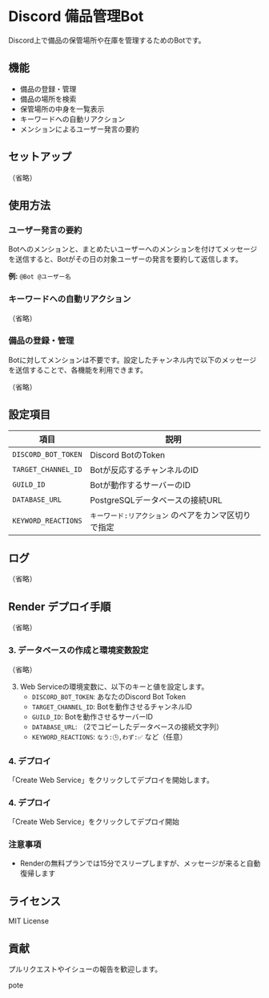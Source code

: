 # Discord 備品管理Bot

Discord上で備品の保管場所や在庫を管理するためのBotです。

## 機能

- 備品の登録・管理
- 備品の場所を検索
- 保管場所の中身を一覧表示
- キーワードへの自動リアクション
- メンションによるユーザー発言の要約

## セットアップ

（省略）

## 使用方法

### ユーザー発言の要約

Botへのメンションと、まとめたいユーザーへのメンションを付けてメッセージを送信すると、Botがその日の対象ユーザーの発言を要約して返信します。

**例:** `@Bot @ユーザー名`

### キーワードへの自動リアクション

（省略）

### 備品の登録・管理

Botに対してメンションは不要です。設定したチャンネル内で以下のメッセージを送信することで、各機能を利用できます。

（省略）

## 設定項目

| 項目 | 説明 |
|------|------|
| `DISCORD_BOT_TOKEN` | Discord BotのToken |
| `TARGET_CHANNEL_ID` | Botが反応するチャンネルのID |
| `GUILD_ID` | Botが動作するサーバーのID |
| `DATABASE_URL` | PostgreSQLデータベースの接続URL |
| `KEYWORD_REACTIONS` | `キーワード:リアクション` のペアをカンマ区切りで指定 |

## ログ

（省略）

## Render デプロイ手順

（省略）

### 3. データベースの作成と環境変数設定

（省略）

3. Web Serviceの環境変数に、以下のキーと値を設定します。
   - `DISCORD_BOT_TOKEN`: あなたのDiscord Bot Token
   - `TARGET_CHANNEL_ID`: Botを動作させるチャンネルID
   - `GUILD_ID`: Botを動作させるサーバーID
   - `DATABASE_URL`: （2でコピーしたデータベースの接続文字列）
   - `KEYWORD_REACTIONS`: `なう:🕒,わず:✅` など（任意）

### 4. デプロイ
「Create Web Service」をクリックしてデプロイを開始します。


### 4. デプロイ
「Create Web Service」をクリックしてデプロイ開始

### 注意事項
- Renderの無料プランでは15分でスリープしますが、メッセージが来ると自動復帰します

## ライセンス

MIT License

## 貢献

プルリクエストやイシューの報告を歓迎します。


pote


